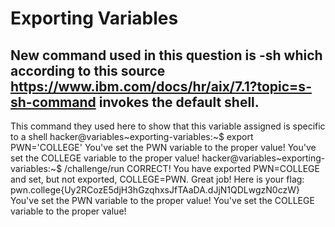 # Exporting Variables
## New command used in this question is -sh which according to this source https://www.ibm.com/docs/hr/aix/7.1?topic=s-sh-command invokes the default shell.
  This command they used here to show that this variable assigned is specific to a shell
  hacker@variables~exporting-variables:~$ export PWN='COLLEGE'
  You've set the PWN variable to the proper value!
  You've set the COLLEGE variable to the proper value!
  hacker@variables~exporting-variables:~$ /challenge/run
  CORRECT!
  You have exported PWN=COLLEGE and set, but not exported, COLLEGE=PWN. Great 
  job! Here is your flag:
  pwn.college{Uy2RCozE5djH3hGzqhxsJfTAaDA.dJjN1QDLwgzN0czW}
  You've set the PWN variable to the proper value!
  You've set the COLLEGE variable to the proper value!